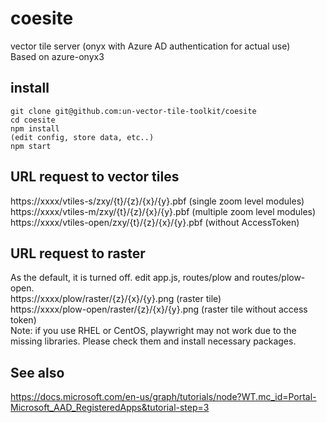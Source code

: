 # coesite
vector tile server (onyx with Azure AD authentication for actual use)  
Based on azure-onyx3  

## install
```console
git clone git@github.com:un-vector-tile-toolkit/coesite
cd coesite
npm install
(edit config, store data, etc..)
npm start
```

## URL request to vector tiles
https://xxxx/vtiles-s/zxy/{t}/{z}/{x}/{y}.pbf (single zoom level modules)  
https://xxxx/vtiles-m/zxy/{t}/{z}/{x}/{y}.pbf (multiple zoom level modules)  
https://xxxx/vtiles-open/zxy/{t}/{z}/{x}/{y}.pbf (without AccessToken)

## URL request to raster
As the default, it is turned off. edit app.js, routes/plow and routes/plow-open.    
https://xxxx/plow/raster/{z}/{x}/{y}.png (raster tile)  
https://xxxx/plow-open/raster/{z}/{x}/{y}.png (raster tile without access token)  
Note: if you use RHEL or CentOS, playwright may not work due to the missing libraries. Please check them and install necessary packages.  

## See also  
https://docs.microsoft.com/en-us/graph/tutorials/node?WT.mc_id=Portal-Microsoft_AAD_RegisteredApps&tutorial-step=3  



